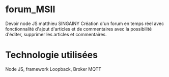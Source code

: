 # forum_MSII
Devoir node JS matthieu SINGAINY
Création d'un forum en temps réel avec fonctionnalité d'ajout d'articles et de commentaires avec la possibilité d'éditer, supprimer les articles et commentaires.

# Technologie utilisées
Node JS, framework Loopback, Broker MQTT
